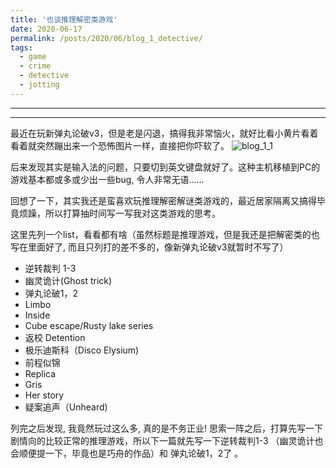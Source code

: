 ```yaml
---
title: '也谈推理解密类游戏'
date: 2020-06-17
permalink: /posts/2020/06/blog_1_detective/
tags:
  - game
  - crime
  - detective
  - jotting
---
```


---

---

最近在玩新弹丸论破v3，但是老是闪退，搞得我非常恼火，就好比看小黄片看着看着就突然蹦出来一个恐怖图片一样，直接把你吓软了。
![blog_1_1](http://qiuyoungwang.github.io/images/blog_1_1.gif)


后来发现其实是输入法的问题，只要切到英文键盘就好了。这种主机移植到PC的游戏基本都或多或少出一些bug, 令人非常无语......

回想了一下，其实我还是蛮喜欢玩推理解密解谜类游戏的，最近居家隔离又搞得毕竟烦躁，所以打算抽时间写一写我对这类游戏的思考。

这里先列一个list，看看都有啥（虽然标题是推理游戏，但是我还是把解密类的也写在里面好了, 而且只列打的差不多的，像新弹丸论破v3就暂时不写了）

* 逆转裁判 1-3
* 幽灵诡计(Ghost trick)
* 弹丸论破1，2
* Limbo
* Inside
* Cube escape/Rusty lake series
* 返校 Detention
* 极乐迪斯科（Disco Elysium)
* 前程似锦
* Replica
* Gris
* Her story
* 疑案追声（Unheard)

列完之后发现, 我竟然玩过这么多, 真的是不务正业! 思索一阵之后，打算先写一下剧情向的比较正常的推理游戏，所以下一篇就先写一下逆转裁判1-3 （幽灵诡计也会顺便提一下，毕竟也是巧舟的作品）和 弹丸论破1，2了 。